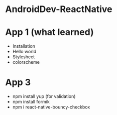 # AndroidDev-ReactNative


# App 1 (what learned)

- Installation 
- Hello world 
- Stylesheet
- colorscheme


# App 3 
- npm install yup (for validation)
- npm install formik
- npm i react-native-bouncy-checkbox